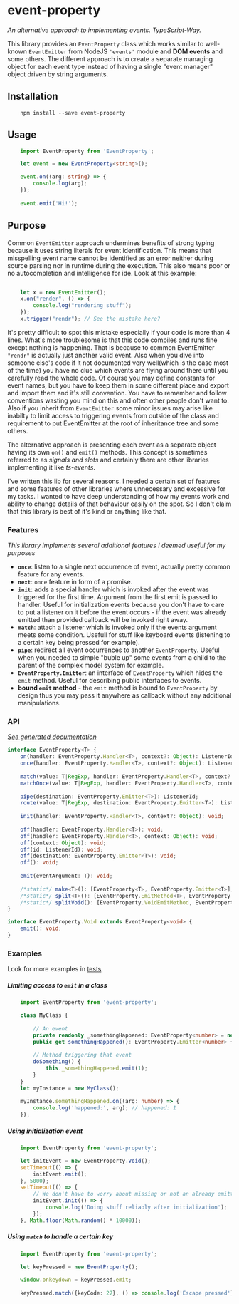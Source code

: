 # event-property

_An alternative approach to implementing events. TypeScript-Way._

This library provides an `EventProperty` class which works
similar to well-known `EventEmitter` from NodeJS `'events'` 
module and __DOM events__ and some others. The different approach
is to create a separate managing object for each event type instead
of having a single "event manager" object driven by string arguments.

## Installation
```
    npm install --save event-property
```

## Usage
```typescript
    import EventProperty from 'EventProperty';

    let event = new EventProperty<string>();

    event.on((arg: string) => {
        console.log(arg);
    });
    
    event.emit('Hi!');

```

## Purpose
Common `EventEmitter` approach undermines benefits of strong typing
because it uses string literals for event identification. This means that
misspelling event name cannot be identified as an error neither during 
source parsing nor in runtime during the execution. This also means
poor or no autocompletion and intelligence for ide. Look at this example:

```typescript

    let x = new EventEmitter();
    x.on("render", () => {
        console.log("rendering stuff");
    });
    x.trigger("rendr"); // See the mistake here?

```

It's pretty difficult to spot this mistake especially if your code is more
than 4 lines. What's more troublesome is that this code compiles and runs 
fine except nothing is happening. That is because to common EventEmitter
`"rendr"` is actually just another valid event. Also when you dive into
someone else's code if it not documented very well(which is the case most
of the time) you have no clue which events are flying around there until
you carefully read the whole code. Of course you may define constants for
event names, but you have to keep them in some different place and
export and import them and it's still convention. You have to remember
and follow conventions wasting you mind on this and often other people
don't want to. Also if you inherit from `EventEmitter` some minor issues
may arise like inabilty to limit access to triggering events from
outside of the class and requirement to put EventEmitter at the root
of inheritance tree and some others.

The alternative approach is presenting each event as a separate object
having its own `on()` and `emit()` methods.
This concept is sometimes referred to as _signals and slots_ and certainly
there are other libraries implementing it like _ts-events_. 

I've written
this lib for several reasons. I needed a certain set of features and some
features of other libraries where unnecessary and excessive for my tasks.
I wanted to have deep understanding of how my events work and ability to
change details of that behaviour easily on the spot. So I don't claim that
this library is best of it's kind or anything like that.

### Features
_This library implements several additional features I deemed useful for my purposes_

- __`once`__: listen to a single next occurrence of event, actually pretty common feature for any events.
- __`next`__: `once` feature in form of a promise.
- __`init`__: adds a special handler which is invoked after the event was triggered for the first time.
    Argument from the first emit is passed to handler. Useful for initialization events because
    you don't have to care to put a listener on it before the event occurs - if the event was already emitted
    than provided callback will be invoked right away.
- __`match`__: attach a listener which is invoked only if the events argument meets some condition.
    Usefull for stuff like keyboard events (listening to a certain key being pressed for example).
- __`pipe`__: redirect all event occurrences to another `EventProperty`. Useful when you needed to simple
    "buble up" some events from a child to the parent of the complex model system for example.
- __`EventProperty.Emitter`__: an interface of `EventProperty` which hides the `emit` method. Useful
    for describing public interfaces to events.
- __bound `emit` method__ - the `emit` method is bound to `EventProperty` by design thus you may
    pass it anywhere as callback without any additional manipulations.


### API

_[See generated documentation](docs/event.md)_
```typescript
interface EventProperty<T> {
    on(handler: EventProperty.Handler<T>, context?: Object): ListenerId;
    once(handler: EventProperty.Handler<T>, context?: Object): ListenerId;
    
    match(value: T|RegExp, handler: EventProperty.Handler<T>, context?: Object): ListenerId;
    matchOnce(value: T|RegExp, handler: EventProperty.Handler<T>, context?: Object): ListenerId;
    
    pipe(destination: EventProperty.Emitter<T>): ListenerId;
    route(value: T|RegExp, destination: EventProperty.Emitter<T>): ListenerId;
    
    init(handler: EventProperty.Handler<T>, context?: Object): void;
    
    off(handler: EventProperty.Handler<T>): void;
    off(handler: EventProperty.Handler<T>, context: Object): void;
    off(context: Object): void;
    off(id: ListenerId): void;
    off(destination: EventProperty.Emitter<T>): void;
    off(): void;
    
    emit(eventArgument: T): void;
    
    /*static*/ make<T>(): [EventProperty<T>, EventProperty.Emitter<T>];
    /*static*/ split<T>(): [EventProperty.EmitMethod<T>, EventProperty.Emitter<T>];
    /*static*/ splitVoid(): [EventProperty.VoidEmitMethod, EventProperty.Emitter<void>];
}

interface EventProperty.Void extends EventProperty<void> {
    emit(): void;
}
```


### Examples
Look for more examples in [tests](src/test/event.ts)

##### _Limiting access to `emit` in a class_
```typescript
    import EventProperty from 'event-property';

    class MyClass {
        
        // An event
        private readonly _somethingHappened: EventProperty<number> = new EventProperty<number>();
        public get somethingHappened(): EventProperty.Emitter<number> { return this._somethingHappened; }
        
        // Method triggering that event
        doSomething() {
            this._somethingHappened.emit(1);
        }
    }
    let myInstance = new MyClass();
    
    myInstance.somethingHappened.on((arg: number) => {
        console.log('happened:', arg); // happened: 1
    });
```



##### _Using initialization event_

```typescript
    import EventProperty from 'event-property';

    let initEvent = new EventProperty.Void();
    setTimeout(() => {
        initEvent.emit();
    }, 5000);
    setTimeout(() => {
        // We don't have to worry about missing or not an already emitted 'init' event.
        initEvent.init(() => {
            console.log('Doing stuff reliably after initialization');
        });
    }, Math.floor(Math.random() * 10000));
```

##### _Using `match` to handle a certain key_
```typescript
    import EventProperty from 'event-property';

    let keyPressed = new EventProperty();
    
    window.onkeydown = keyPressed.emit;
    
    keyPressed.match({keyCode: 27}, () => console.log('Escape pressed'));
```











